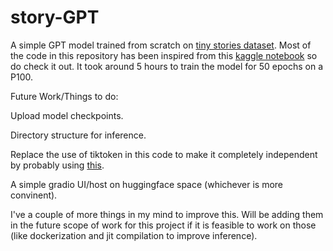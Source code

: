 # story-GPT
A simple GPT model trained from scratch on [tiny stories dataset](https://huggingface.co/roneneldan/TinyStories-33M/tree/main). Most of the code in this repository has been inspired from this [kaggle notebook](https://www.kaggle.com/code/heyytanay/gpt-from-scratch-using-lightning-and-lance/notebook) so do check it out. It took around 5 hours to train the model for 50 epochs on a P100.

Future Work/Things to do:

Upload model checkpoints.

Directory structure for inference.

Replace the use of tiktoken in this code to make it completely independent by probably using [this](https://github.com/karpathy/minbpe).

A simple gradio UI/host on huggingface space (whichever is more convinent).

I've a couple of more things in my mind to improve this. Will be adding them in the future scope of work for this project if it is feasible to work on those (like dockerization and jit compilation to improve inference).
